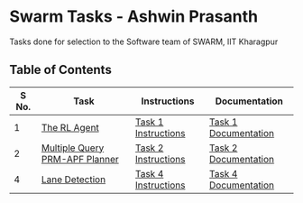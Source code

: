 # Swarm Tasks - Ashwin Prasanth
Tasks done for selection to the Software team of SWARM, IIT Kharagpur

## Table of Contents

|S No.|Task    |Instructions  | Documentation |
|-----|--------|--------------|--------------- |
|1    |[The RL Agent](https://github.com/ashwinpra/swarm-tasks/tree/master/1-the-RL-agent)       | [Task 1 Instructions](https://github.com/ashwinpra/swarm-tasks/tree/master/1-the-rl-agent/instructions.md)           |[Task 1 Documentation](https://github.com/ashwinpra/swarm-tasks/tree/master/1-the-RL-agent/documentation.md) |
|2    |[Multiple Query PRM-APF Planner](https://github.com/ashwinpra/swarm-tasks/tree/master/2-multiple-query-PRM-APF-planner)     |[Task 2 Instructions](https://github.com/ashwinpra/swarm-tasks/tree/master/2-multiple-query-PRM-APF-planner/instructions.md)              |[Task 2 Documentation](https://github.com/ashwinpra/swarm-tasks/tree/master/2-multiple-query-PRM-APF-planner/documentation.md) |
|4    |[Lane Detection](https://github.com/ashwinpra/swarm-tasks/tree/master/4-lane-detection)     | [Task 4 Instructions](https://github.com/ashwinpra/swarm-tasks/tree/master/4-lane-detection/instructions.md)             |[Task 4 Documentation](https://github.com/ashwinpra/swarm-tasks/tree/master/4-lane-detection/documentation.md) |

